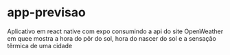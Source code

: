 # app-previsao
Aplicativo em react native com expo consumindo a api do site OpenWeather em quee mostra a hora do pôr do sol, hora do nascer do sol e a sensação têrmica de uma cidade
